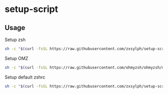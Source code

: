 # setup-script


## Usage

Setup zsh
```bash
sh -c "$(curl -fsSL https://raw.githubusercontent.com/zxsylph/setup-script/main/setup-zsh.sh?$(date +%s))"
```

Setup OMZ
```bash
sh -c "$(curl -fsSL https://raw.githubusercontent.com/ohmyzsh/ohmyzsh/master/tools/install.sh)"
```


Setup default zshrc
```bash
sh -c "$(curl -fsSL https://raw.githubusercontent.com/zxsylph/setup-script/main/setup-default-zsh.sh?$(date +%s))"
```
